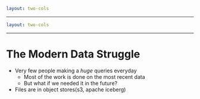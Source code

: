 ```yaml
layout: two-cols
```

<template v-slot:default>

# Data Engineering

<v-clicks>

- ETL
- Databases
- Data quality
- Building pipelines that transform this data into formats that are more useful for Data Scientists.

</v-clicks>

</template>
<template v-slot:right>

# Data Science

<v-clicks>

- Statistics
- Creating Models(Machine Learning)
- Creating Reports

</v-clicks>
</template>

<!--
My Niave take:
-->

---

```yaml
layout: two-cols
```

<!-- TODO Add clicks -->
<template v-slot:default>

# Bioinformatics

<v-clicks>

- Running Tools
- Files
- Data quality
- Building pipelines that transform this data into formats that are more useful for Computational Biologists.

</v-clicks>
</template>
<template v-slot:right>

# Computational Biology

<v-clicks>

- Statistics
- Create Models(Machine Learning)
- Create Reports
- Create algorithms

</v-clicks>
</template>

<!--
My second naive take:
-->

---

# The Modern Data Struggle

<v-clicks>

- Very few people making a _huge_ queries everyday
  - Most of the work is done on the most recent data
  - But what if we needed it in the future?
- Files are in object stores(s3, apache iceberg)

</v-clicks>

<!-- - Big data is dead
- Think samples that you've run in the past month
- Data hoarders
- Bioinformaticians love files
-->
